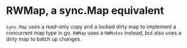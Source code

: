 # RWMap, a sync.Map equivalent 

`sync.Map` uses a read-only copy and a locked dirty map to implement a concurrent map type in go.
`RWMap` uses a `RWMutex` instead, but also uses a dirty map to batch up changes.
